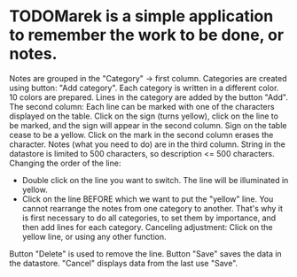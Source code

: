 # TODOMarek is a simple application to remember the work to be done, or notes. 

Notes are grouped in the "Category" -> first column. Categories are created using button: "Add category". Each category is written in a different color.
10 colors are prepared. Lines in the category are added by the button "Add". 
The second column: Each line can be marked with one of the characters displayed on the table. Click on the sign (turns yellow), click on the line to be marked, and the sign will appear in the second column. Sign on the table cease to be a yellow. Click on the mark in the second column erases the character.
Notes (what you need to do) are in the third column. String in the datastore is limited to 500 characters, so description <= 500 characters.
Changing the order of the line:
- Double click on the line you want to switch. The line will be illuminated in yellow.
- Click on the line BEFORE which we want to put the "yellow" line.
You cannot rearrange the notes from one category to another. That's why it is first necessary to do all categories, to set them by importance, and then add lines for each category.
Canceling adjustment: Click on the yellow line, or using any other function.

Button "Delete" is used to remove the line. 
Button "Save" saves the data in the datastore. 
"Cancel" displays data from the last use "Save".


